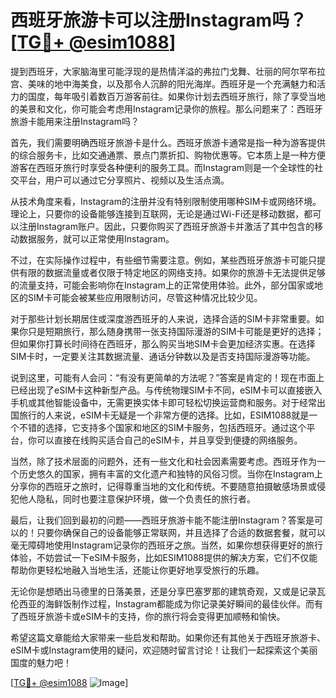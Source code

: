 # 西班牙旅游卡可以注册Instagram吗？ [[TG💪+ @esim1088](https://t.me/s/esim1088)]

提到西班牙，大家脑海里可能浮现的是热情洋溢的弗拉门戈舞、壮丽的阿尔罕布拉宫、美味的地中海美食，以及那令人沉醉的阳光海岸。西班牙是一个充满魅力和活力的国度，每年吸引着数百万游客前往。如果你计划去西班牙旅行，除了享受当地的美景和文化，你可能会考虑用Instagram记录你的旅程。那么问题来了：西班牙旅游卡能用来注册Instagram吗？

首先，我们需要明确西班牙旅游卡是什么。西班牙旅游卡通常是指一种为游客提供的综合服务卡，比如交通通票、景点门票折扣、购物优惠等。它本质上是一种方便游客在西班牙旅行时享受各种便利的服务工具。而Instagram则是一个全球性的社交平台，用户可以通过它分享照片、视频以及生活点滴。

从技术角度来看，Instagram的注册并没有特别限制使用哪种SIM卡或网络环境。理论上，只要你的设备能够连接到互联网，无论是通过Wi-Fi还是移动数据，都可以注册Instagram账户。因此，只要你购买了西班牙旅游卡并激活了其中包含的移动数据服务，就可以正常使用Instagram。

不过，在实际操作过程中，有些细节需要注意。例如，某些西班牙旅游卡可能只提供有限的数据流量或者仅限于特定地区的网络支持。如果你的旅游卡无法提供足够的流量支持，可能会影响你在Instagram上的正常使用体验。此外，部分国家或地区的SIM卡可能会被某些应用限制访问，尽管这种情况比较少见。

对于那些计划长期居住或深度游西班牙的人来说，选择合适的SIM卡非常重要。如果你只是短期旅行，那么随身携带一张支持国际漫游的SIM卡可能是更好的选择；但如果你打算长时间待在西班牙，那么购买当地SIM卡会更加经济实惠。在选择SIM卡时，一定要关注其数据流量、通话分钟数以及是否支持国际漫游等功能。

说到这里，可能有人会问：“有没有更简单的方法呢？”答案是肯定的！现在市面上已经出现了eSIM卡这种新型产品。与传统物理SIM卡不同，eSIM卡可以直接嵌入手机或其他智能设备中，无需更换实体卡即可轻松切换运营商和服务。对于经常出国旅行的人来说，eSIM卡无疑是一个非常方便的选择。比如，ESIM1088就是一个不错的选择，它支持多个国家和地区的SIM卡服务，包括西班牙。通过这个平台，你可以直接在线购买适合自己的eSIM卡，并且享受到便捷的网络服务。

当然，除了技术层面的问题外，还有一些文化和社会因素需要考虑。西班牙作为一个历史悠久的国家，拥有丰富的文化遗产和独特的风俗习惯。当你在Instagram上分享你的西班牙之旅时，记得尊重当地的文化和传统。不要随意拍摄敏感场景或侵犯他人隐私，同时也要注意保护环境，做一个负责任的旅行者。

最后，让我们回到最初的问题——西班牙旅游卡能不能注册Instagram？答案是可以的！只要你确保自己的设备能够正常联网，并且选择了合适的数据套餐，就可以毫无障碍地使用Instagram记录你的西班牙之旅。当然，如果你想获得更好的旅行体验，不妨尝试一下eSIM卡服务，比如ESIM1088提供的解决方案，它们不仅能帮助你更轻松地融入当地生活，还能让你更好地享受旅行的乐趣。

无论你是想晒出马德里的日落美景，还是分享巴塞罗那的建筑奇观，又或是记录瓦伦西亚的海鲜饭制作过程，Instagram都能成为你记录美好瞬间的最佳伙伴。而有了西班牙旅游卡或eSIM卡的支持，你的旅行将会变得更加顺畅和愉快。

希望这篇文章能给大家带来一些启发和帮助。如果你还有其他关于西班牙旅游卡、eSIM卡或Instagram使用的疑问，欢迎随时留言讨论！让我们一起探索这个美丽国度的魅力吧！

[[TG💪+ @esim1088](https://t.me/s/esim1088) ![Image](https://i.postimg.cc/4NQfJmqS/Snipaste-2025-05-13-00-14-12.png)]